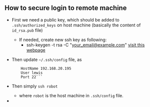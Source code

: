 ## How to secure login to remote machine
- First we need a public key, which should be added to `.ssh/authorized_keys` on host machine (basically the content of `id_rsa.pub` file)
  - If needed, create new ssh key as following:
    - ssh-keygen -t rsa -C "your_email@example.com"
      [visit this webpage](https://confluence.atlassian.com/bitbucketserver/creating-ssh-keys-776639788.html)

- Then update `~/.ssh/config` file, as
  ```Host robot
      HostName 192.168.20.195
      User lewis
      Port 22```

- Then simply `ssh robot`
  - where `robot` is the host machine in `.ssh/config` file.

- 
